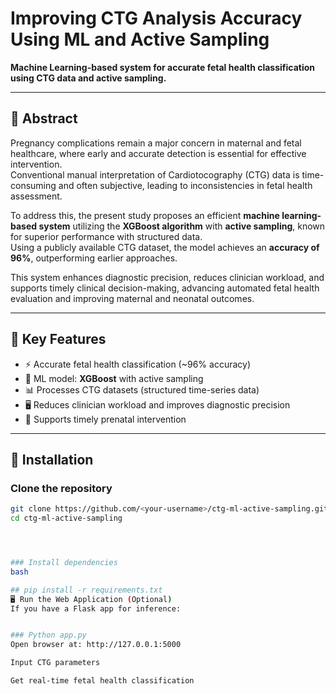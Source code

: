# Improving CTG Analysis Accuracy Using ML and Active Sampling

**Machine Learning-based system for accurate fetal health classification using CTG data and active sampling.**

---

## 📘 Abstract

Pregnancy complications remain a major concern in maternal and fetal healthcare, where early and accurate detection is essential for effective intervention.  
Conventional manual interpretation of Cardiotocography (CTG) data is time-consuming and often subjective, leading to inconsistencies in fetal health assessment.

To address this, the present study proposes an efficient **machine learning-based system** utilizing the **XGBoost algorithm** with **active sampling**, known for superior performance with structured data.  
Using a publicly available CTG dataset, the model achieves an **accuracy of 96%**, outperforming earlier approaches.

This system enhances diagnostic precision, reduces clinician workload, and supports timely clinical decision-making, advancing automated fetal health evaluation and improving maternal and neonatal outcomes.

---

## 🚀 Key Features

- ⚡ Accurate fetal health classification (~96% accuracy)  
- 🧠 ML model: **XGBoost** with active sampling  
- 📊 Processes CTG datasets (structured time-series data)  
- 🖥️ Reduces clinician workload and improves diagnostic precision  
- 🌱 Supports timely prenatal intervention  

---
## 🧰 Installation

###  Clone the repository
```bash
git clone https://github.com/<your-username>/ctg-ml-active-sampling.git
cd ctg-ml-active-sampling




### Install dependencies
bash

## pip install -r requirements.txt
🖥️ Run the Web Application (Optional)
If you have a Flask app for inference:


### Python app.py
Open browser at: http://127.0.0.1:5000

Input CTG parameters

Get real-time fetal health classification



